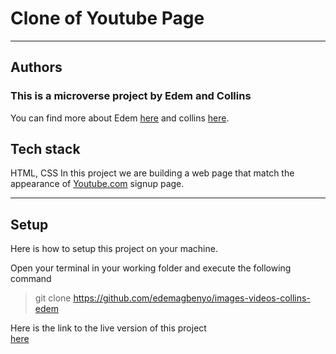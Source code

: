 # Clone of Youtube Page

---
## Authors
### This is a microverse project by Edem and Collins
You can find more about Edem [here](https://github.com/edemagbenyo) and collins [here](https://github.com/collinsugwu).

## Tech stack
HTML, CSS
In this project we are building a web page that match the appearance of [Youtube.com](http://archive.today/Bss88) signup page.

---

## Setup
Here is how to setup this project on your machine.

Open your terminal in your working folder and execute the following command

>git clone https://github.com/edemagbenyo/images-videos-collins-edem


Here is the link to the live version of this project	
[here](https://rawcdn.githack.com/edemagbenyo/images-videos-collins-edem/3d1cb1ad780000487d69a56e8d26008644411aaa/index.html)

